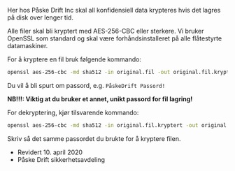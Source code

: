 Her hos Påske Drift Inc skal all konfidensiell data krypteres hvis det lagres på disk over lenger tid.

Alle filer skal bli kryptert med AES-256-CBC eller sterkere. Vi bruker OpenSSL som standard og skal være forhåndsinstalleret på alle flåtestyrte datamaskiner.

For å kryptere en fil bruk følgende kommando:
```bash
openssl aes-256-cbc -md sha512 -in original.fil -out original.fil.kryptert
```
Du vil å bli spurt om passord, e.g. `PåskeDrift Passord!`

**NB!!!: Viktig at du bruker et annet, unikt passord for fil lagring!**

For dekryptering, kjør tilsvarende kommando:
```bash
openssl aes-256-cbc -md sha512 -in original.fil.kryptert -out original.fil -d
```
Skriv så det samme passordet du brukte for å kryptere filen.

- Revidert 10. april 2020
- Påske Drift sikkerhetsavdeling
